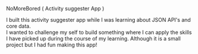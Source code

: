 NoMoreBored
( Activity suggester App )

I built this activity suggester app while I was learning about JSON API's and core data.  
I wanted to challenge my self to build something where I can apply the skills I have picked up during the course of my learning. 
Although it is a small project but I had fun making this app!

